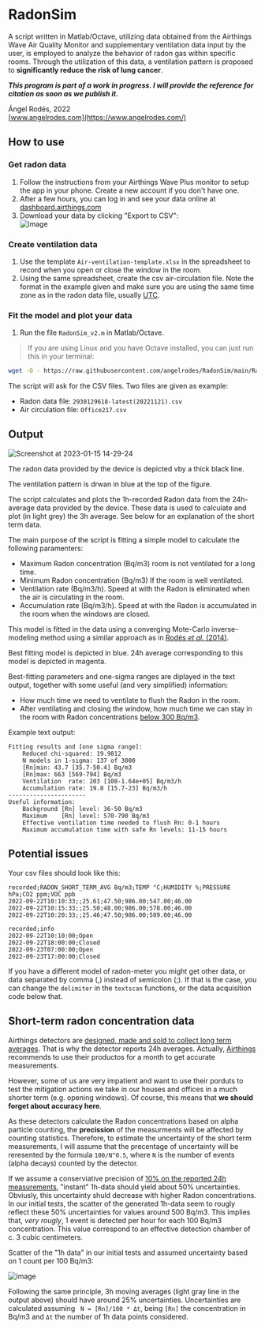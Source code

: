 # RadonSim

A script written in Matlab/Octave, utilizing data obtained from the Airthings Wave Air Quality Monitor and supplementary ventilation data input by the user, is employed to analyze the behavior of radon gas within specific rooms. Through the utilization of this data, a ventilation pattern is proposed to **significantly reduce the risk of lung cancer**.

***This program is part of a work in progress. I will provide the reference for citation as soon as we publish it.***

Ángel Rodés, 2022 \
[www.angelrodes.com](https://www.angelrodes.com/)

## How to use

### Get radon data

1. Follow the instructions from your Airthings Wave Plus monitor to setup the app in your phone. Create a new account if you don't have one.
2. After a few hours, you can log in and see your data online at [dashboard.airthings.com](https://dashboard.airthings.com/)
3. Download your data by clicking "Export to CSV": \
![image](https://user-images.githubusercontent.com/53089531/191995763-0887d323-0b59-41bb-aa67-84ccd3095d4e.png)

### Create ventilation data

1. Use the template ```Air-ventilation-template.xlsx``` in the spreadsheet to record when you open or close the window in the room.
2. Using the same spreadsheet, create the csv air-circulation file. Note the format in the example given and make sure you are using the same time zone as in the radon data file, usually [UTC](https://en.wikipedia.org/wiki/Coordinated_Universal_Time).

### Fit the model and plot your data

1. Run the file ```RadonSim_v2.m``` in Matlab/Octave. 

> If you are using Linux and you have Octave installed, you can just run this in your terminal:

```bash
wget -O - https://raw.githubusercontent.com/angelrodes/RadonSim/main/RadonSim_v2.m | octave
```
The script will ask for the CSV files. Two files are given as example:

* Radon data file: ```2930129618-latest(20221121).csv```
* Air circulation file: ```Office217.csv```

## Output

![Screenshot at 2023-01-15 14-29-24](https://user-images.githubusercontent.com/53089531/212543552-89833092-6141-4697-a2be-4b1f34995234.png)

The radon data provided by the device is depicted vby a thick black line.

The ventilation pattern is drwan in blue at the top of the figure.

The script calculates and plots the 1h-recorded Radon data from the 24h-average data provided by the device. These data is used to calculate and plot (in light grey) the 3h average. See below for an explanation of the short term data.

The main purpose of the script is fitting a simple model to calculate the following paramenters:

* Maximum Radon concentration (Bq/m3) room is not ventilated for a long time.
* Minimum Radon concentration (Bq/m3) If the room is well ventilated.
* Ventilation rate (Bq/m3/h). Speed at with the Radon is eliminated when the air is circulating in the room.
* Accumulation rate (Bq/m3/h). Speed at with the Radon is accumulated in the room when the windows are closed.

This model is fitted in the data using a converging Mote-Carlo inverse-modeling method using a similar approach as in [Rodés *et al.* (2014)](https://doi.org/10.1016/j.quageo.2013.10.002).

Best fitting model is depicted in blue. 24h average corresponding to this model is depicted in magenta.

Best-fitting parameters and one-sigma ranges are diplayed in the text output, together with some useful (and very simplified) information: 

* How much time we need to ventilate to flush the Radon in the room.
* After ventilating and closing the window, how much time we can stay in the room with Radon concentrations [below 300 Bq/m3](https://www.who.int/data/gho/indicator-metadata-registry/imr-details/5618).

Example text output:

```
Fitting results and [one sigma range]:
    Reduced chi-squared: 19.9812
    N models in 1-sigma: 137 of 3000
    [Rn]min: 43.7 [35.7-50.4] Bq/m3
    [Rn]max: 663 [569-794] Bq/m3
    Ventilation  rate: 203 [108-1.64e+05] Bq/m3/h
    Accumulation rate: 19.8 [15.7-23] Bq/m3/h
----------------------
Useful information:
    Background [Rn] level: 36-50 Bq/m3
    Maximum    [Rn] level: 570-790 Bq/m3
    Effective ventilation time needed to flush Rn: 0-1 hours
    Maximum accumulation time with safe Rn levels: 11-15 hours
```

## Potential issues

Your csv files should look like this:

<!---
![image](https://user-images.githubusercontent.com/53089531/191991075-5900ab53-ddfc-4321-a3cf-71188a065a8a.png)
--->

```
recorded;RADON_SHORT_TERM_AVG Bq/m3;TEMP °C;HUMIDITY %;PRESSURE hPa;CO2 ppm;VOC ppb
2022-09-22T10:10:33;;25.61;47.50;986.00;547.00;46.00
2022-09-22T10:15:33;;25.50;48.00;986.00;578.00;46.00
2022-09-22T10:20:33;;25.46;47.50;986.00;589.00;46.00
```

```
recorded;info
2022-09-22T10:10:00;Open
2022-09-22T18:00:00;Closed
2022-09-23T07:00:00;Open
2022-09-23T17:00:00;Closed
```

If you have a different model of radon-meter you might get other data, or data separated by comma (,) instead of semicolon (;). If that is the case, you can change the ```delimiter``` in the ```textscan``` functions, or the data acquisition code below that.

## Short-term radon concentration data

Airthings detectors are [designed, made and sold to collect long term averages](https://help.airthings.com/en/articles/3119759-radon-how-is-radon-measured-how-does-an-airthings-device-measure-radon). That is why the detector reports 24h averages. Actually, [Airthings](https://www.airthings.com/) recommends to use their productos for a month to get accurate measurements.

However, some of us are very impatient and want to use their porduts to test the mitigation actions we take in our houses and offices in a much shorter term (e.g. opening windows). Of course, this means that **we should forget about accuracy here**.

As these detectors calculate the Radon concentrations based on alpha particle counting, the **precission** of the measurments will be affected by counting statistics. Therefore, to estimate the uncertainty of the short term measurements, I will assume that the precentage of uncertainty will be reresented by the formula ```100/N^0.5```, where ```N``` is the number of events (alpha decays) counted by the detector.

If we assume a conserviative precision of [10% on the reported 24h measurements](https://help.airthings.com/en/articles/3727185-i-have-2-monitors-beside-each-other-and-they-show-different-radon-values-how-is-that-possible), "instant" 1h-data should yield about 50% uncertainties. Obviusly, this uncertainty shuld decrease with higher Radon concentrations. In our initial tests, the scatter of the generated 1h-data seem to rougly reflect these 50% uncertainties for values around 500 Bq/m3. This implies that, *very rougly*, 1 event is detected per hour for each 100 Bq/m3 concentration. This value correspond to an effective detection chamber of c. 3 cubic centimeters.

Scatter of the "1h data" in our initial tests and assumed uncertainty based on 1 count per 100 Bq/m3:

![image](https://user-images.githubusercontent.com/53089531/192155481-4bb32e3d-6e3a-43b5-9bd9-f633d1359bd3.png)

Following the same principle, 3h moving averages (light gray line in the output above) should have around 25% uncertainties. Uncertainties are calculated assuming  ``` N = [Rn]/100 * Δt```, being ```[Rn]``` the concentration in Bq/m3 and ```Δt``` the number of 1h data points considered.


